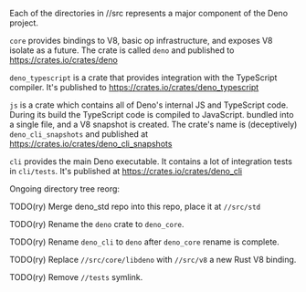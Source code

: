 Each of the directories in //src represents a major component of the Deno
project.

`core` provides bindings to V8, basic op infrastructure, and exposes V8 isolate
as a future. The crate is called `deno` and published to
https://crates.io/crates/deno

`deno_typescript` is a crate that provides integration with the TypeScript
compiler. It's published to https://crates.io/crates/deno_typescript

`js` is a crate which contains all of Deno's internal JS and TypeScript code.
During its build the TypeScript code is compiled to JavaScript. bundled into a
single file, and a V8 snapshot is created. The crate's name is (deceptively)
`deno_cli_snapshots` and published at
https://crates.io/crates/deno_cli_snapshots

`cli` provides the main Deno executable. It contains a lot of integration tests
in `cli/tests`. It's published at https://crates.io/crates/deno_cli

Ongoing directory tree reorg:

TODO(ry) Merge deno_std repo into this repo, place it at `//src/std`

TODO(ry) Rename the `deno` crate to `deno_core`.

TODO(ry) Rename `deno_cli` to `deno` after `deno_core` rename is complete.

TODO(ry) Replace `//src/core/libdeno` with `//src/v8` a new Rust V8 binding.

TODO(ry) Remove `//tests` symlink.
